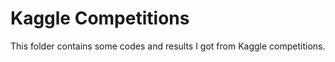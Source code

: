 # Kaggle Competitions

This folder contains some codes and results I got from Kaggle competitions.

